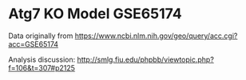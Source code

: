 # Atg7 KO Model GSE65174

Data originally from https://www.ncbi.nlm.nih.gov/geo/query/acc.cgi?acc=GSE65174

Analysis discussion: http://smlg.fiu.edu/phpbb/viewtopic.php?f=106&t=307#p2125